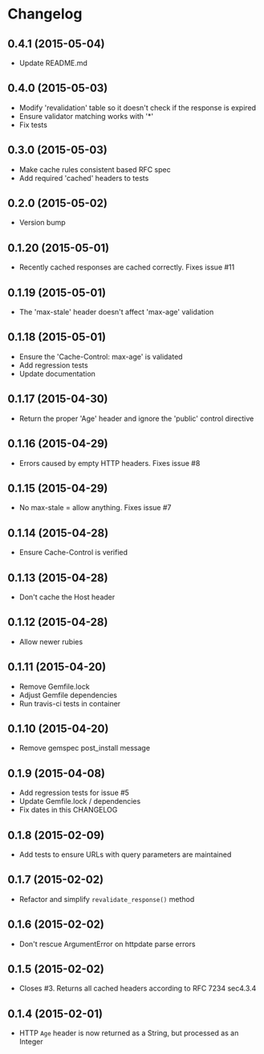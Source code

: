 # Changelog

##  0.4.1 (2015-05-04)

  * Update README.md

##  0.4.0 (2015-05-03)

  * Modify 'revalidation' table so it doesn't check if the response is expired
  * Ensure validator matching works with '*'
  * Fix tests

##  0.3.0 (2015-05-03)

  * Make cache rules consistent based RFC spec
  * Add required 'cached' headers to tests

##  0.2.0 (2015-05-02)

  * Version bump

##  0.1.20 (2015-05-01)

  * Recently cached responses are cached correctly. Fixes issue #11

##  0.1.19 (2015-05-01)

  * The 'max-stale' header doesn't affect 'max-age' validation

##  0.1.18 (2015-05-01)

  * Ensure the 'Cache-Control: max-age' is validated
  * Add regression tests
  * Update documentation

## 0.1.17 (2015-04-30)

  * Return the proper 'Age' header and ignore the 'public' control directive

## 0.1.16 (2015-04-29)

  * Errors caused by empty HTTP headers. Fixes issue #8

## 0.1.15 (2015-04-29)

  * No max-stale = allow anything. Fixes issue #7

## 0.1.14 (2015-04-28)

  * Ensure Cache-Control is verified

## 0.1.13 (2015-04-28)

  * Don't cache the Host header

## 0.1.12 (2015-04-28)

  * Allow newer rubies

## 0.1.11 (2015-04-20)

  * Remove Gemfile.lock
  * Adjust Gemfile dependencies
  * Run travis-ci tests in container

## 0.1.10 (2015-04-20)

  * Remove gemspec post_install message

## 0.1.9 (2015-04-08)

  * Add regression tests for issue #5
  * Update Gemfile.lock / dependencies
  * Fix dates in this CHANGELOG

## 0.1.8 (2015-02-09)

  * Add tests to ensure URLs with query parameters are maintained

## 0.1.7 (2015-02-02)

  * Refactor and simplify `revalidate_response()` method

## 0.1.6 (2015-02-02)

  * Don't rescue ArgumentError on httpdate parse errors

## 0.1.5 (2015-02-02)

  * Closes #3. Returns all cached headers according to RFC 7234 sec4.3.4

## 0.1.4 (2015-02-01)

  * HTTP `Age` header is now returned as a String, but processed as an Integer
